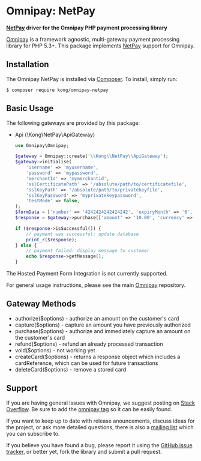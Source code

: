 # Omnipay: NetPay

**[NetPay](https://www.netpay.co.uk/) driver for the Omnipay PHP payment processing library**

<!--[![Build Status](https://travis-ci.org/kong/omnipay-netpay.png?branch=master)](https://travis-ci.org/kong/omnipay-netpay)-->
<!--[![Latest Stable Version](https://poser.pugx.org/kong/omnipay-netpay/version.png)](https://packagist.org/packages/kong/omnipay-netpay)-->
<!--[![Total Downloads](https://poser.pugx.org/kong/omnipay-netpay/d/total.png)](https://packagist.org/packages/kong/omnipay-netpay)-->

[Omnipay](https://github.com/thephpleague/omnipay) is a framework agnostic, multi-gateway payment
processing library for PHP 5.3+. This package implements [NetPay](https://www.netpay.co.uk/) support for Omnipay.

## Installation

The Omnipay NetPay is installed via [Composer](http://getcomposer.org/). To install, simply run:

`$ composer require kong/omnipay-netpay`

## Basic Usage

The following gateways are provided by this package:

* Api (\Kong\NetPay\ApiGateway)

    ```php
    use Omnipay\Omnipay;
    
    $gateway = Omnipay::create('\\Kong\\NetPay\\ApiGateway');
    $gateway->initialise(
        'username' => 'myusername',
        'password' => 'mypassword',
        'merchantId' => 'mymerchantid',
        'sslCertificatePath' => '/absolute/path/to/certificatefile',
        'sslKeyPath' => '/absolute/path/to/privatekeyfile',
        'sslKeyPassword' => 'myprivatekeypassword',
        'testMode' => false,
    );
    $formData = ['number' => '4242424242424242', 'expiryMonth' => '6', 'expiryYear' => '2016', 'cvv' => '123'];
    $response = $gateway->purchase(['amount' => '10.00', 'currency' => 'USD', 'card' => $formData])->send();
    
    if ($response->isSuccessful()) {
        // payment was successful: update database
        print_r($response);
    } else {
        // payment failed: display message to customer
        echo $response->getMessage();
    }
    ```

The Hosted Payment Form Integration is not currently supported.

For general usage instructions, please see the main [Omnipay](https://github.com/thephpleague/omnipay)
repository.

## Gateway Methods

* authorize($options) - authorize an amount on the customer's card
* capture($options) - capture an amount you have previously authorized
* purchase($options) - authorize and immediately capture an amount on the customer's card
* refund($options) - refund an already processed transaction
* void($options) - not working yet
* createCard($options) - returns a response object which includes a cardReference, which can be used for future transactions
* deleteCard($options) - remove a stored card

## Support

If you are having general issues with Omnipay, we suggest posting on
[Stack Overflow](http://stackoverflow.com/). Be sure to add the
[omnipay tag](http://stackoverflow.com/questions/tagged/omnipay) so it can be easily found.

If you want to keep up to date with release anouncements, discuss ideas for the project,
or ask more detailed questions, there is also a [mailing list](https://groups.google.com/forum/#!forum/omnipay) which
you can subscribe to.

If you believe you have found a bug, please report it using the [GitHub issue tracker](https://github.com/kong/omnipay-netpay/issues),
or better yet, fork the library and submit a pull request.
